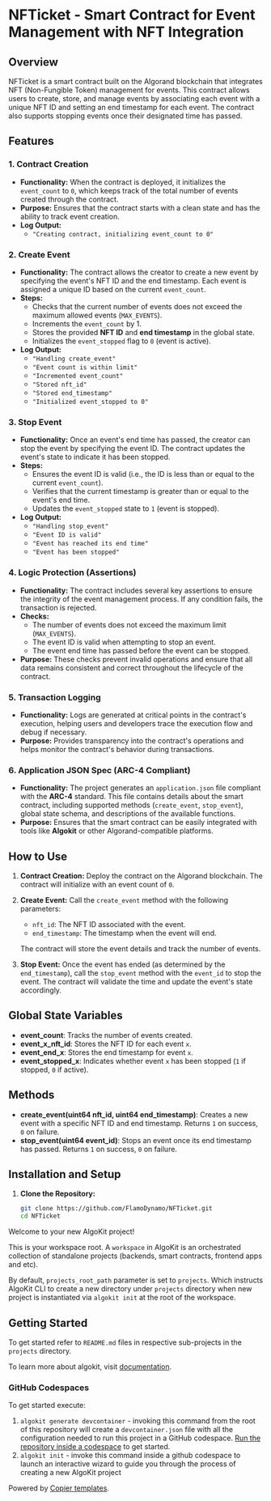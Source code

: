# NFTicket - Smart Contract for Event Management with NFT Integration

## Overview
NFTicket is a smart contract built on the Algorand blockchain that integrates NFT (Non-Fungible Token) management for events. This contract allows users to create, store, and manage events by associating each event with a unique NFT ID and setting an end timestamp for each event. The contract also supports stopping events once their designated time has passed.

## Features

### 1. **Contract Creation**
   - **Functionality:** When the contract is deployed, it initializes the `event_count` to `0`, which keeps track of the total number of events created through the contract.
   - **Purpose:** Ensures that the contract starts with a clean state and has the ability to track event creation.
   - **Log Output:** 
     - `"Creating contract, initializing event_count to 0"`

### 2. **Create Event**
   - **Functionality:** The contract allows the creator to create a new event by specifying the event's NFT ID and the end timestamp. Each event is assigned a unique ID based on the current `event_count`.
   - **Steps:**
     - Checks that the current number of events does not exceed the maximum allowed events (`MAX_EVENTS`).
     - Increments the `event_count` by 1.
     - Stores the provided **NFT ID** and **end timestamp** in the global state.
     - Initializes the `event_stopped` flag to `0` (event is active).
   - **Log Output:**
     - `"Handling create_event"`
     - `"Event count is within limit"`
     - `"Incremented event_count"`
     - `"Stored nft_id"`
     - `"Stored end_timestamp"`
     - `"Initialized event_stopped to 0"`

### 3. **Stop Event**
   - **Functionality:** Once an event's end time has passed, the creator can stop the event by specifying the event ID. The contract updates the event's state to indicate it has been stopped.
   - **Steps:**
     - Ensures the event ID is valid (i.e., the ID is less than or equal to the current `event_count`).
     - Verifies that the current timestamp is greater than or equal to the event's end time.
     - Updates the `event_stopped` state to `1` (event is stopped).
   - **Log Output:**
     - `"Handling stop_event"`
     - `"Event ID is valid"`
     - `"Event has reached its end time"`
     - `"Event has been stopped"`

### 4. **Logic Protection (Assertions)**
   - **Functionality:** The contract includes several key assertions to ensure the integrity of the event management process. If any condition fails, the transaction is rejected.
   - **Checks:**
     - The number of events does not exceed the maximum limit (`MAX_EVENTS`).
     - The event ID is valid when attempting to stop an event.
     - The event end time has passed before the event can be stopped.
   - **Purpose:** These checks prevent invalid operations and ensure that all data remains consistent and correct throughout the lifecycle of the contract.

### 5. **Transaction Logging**
   - **Functionality:** Logs are generated at critical points in the contract's execution, helping users and developers trace the execution flow and debug if necessary.
   - **Purpose:** Provides transparency into the contract's operations and helps monitor the contract's behavior during transactions.

### 6. **Application JSON Spec (ARC-4 Compliant)**
   - **Functionality:** The project generates an `application.json` file compliant with the **ARC-4** standard. This file contains details about the smart contract, including supported methods (`create_event`, `stop_event`), global state schema, and descriptions of the available functions.
   - **Purpose:** Ensures that the smart contract can be easily integrated with tools like **Algokit** or other Algorand-compatible platforms.

## How to Use

1. **Contract Creation:**
   Deploy the contract on the Algorand blockchain. The contract will initialize with an event count of `0`.

2. **Create Event:**
   Call the `create_event` method with the following parameters:
   - `nft_id`: The NFT ID associated with the event.
   - `end_timestamp`: The timestamp when the event will end.

   The contract will store the event details and track the number of events.

3. **Stop Event:**
   Once the event has ended (as determined by the `end_timestamp`), call the `stop_event` method with the `event_id` to stop the event. The contract will validate the time and update the event's state accordingly.

## Global State Variables

- **event_count**: Tracks the number of events created.
- **event_x_nft_id**: Stores the NFT ID for each event `x`.
- **event_end_x**: Stores the end timestamp for event `x`.
- **event_stopped_x**: Indicates whether event `x` has been stopped (`1` if stopped, `0` if active).

## Methods

- **create_event(uint64 nft_id, uint64 end_timestamp)**: Creates a new event with a specific NFT ID and end timestamp. Returns `1` on success, `0` on failure.
- **stop_event(uint64 event_id)**: Stops an event once its end timestamp has passed. Returns `1` on success, `0` on failure.

## Installation and Setup

1. **Clone the Repository:**
   ```bash
   git clone https://github.com/FlamoDynamo/NFTicket.git
   cd NFTicket


Welcome to your new AlgoKit project!

This is your workspace root. A `workspace` in AlgoKit is an orchestrated collection of standalone projects (backends, smart contracts, frontend apps and etc).

By default, `projects_root_path` parameter is set to `projects`. Which instructs AlgoKit CLI to create a new directory under `projects` directory when new project is instantiated via `algokit init` at the root of the workspace.

## Getting Started

To get started refer to `README.md` files in respective sub-projects in the `projects` directory.

To learn more about algokit, visit [documentation](https://github.com/algorandfoundation/algokit-cli/blob/main/docs/algokit.md).

### GitHub Codespaces

To get started execute:

1. `algokit generate devcontainer` - invoking this command from the root of this repository will create a `devcontainer.json` file with all the configuration needed to run this project in a GitHub codespace. [Run the repository inside a codespace](https://docs.github.com/en/codespaces/getting-started/quickstart) to get started.
2. `algokit init` - invoke this command inside a github codespace to launch an interactive wizard to guide you through the process of creating a new AlgoKit project

Powered by [Copier templates](https://copier.readthedocs.io/en/stable/).
